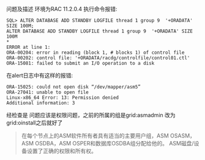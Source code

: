 问题及描述
环境为RAC 11.2.0.4
执行命令报错:
```
SQL> ALTER DATABASE ADD STANDBY LOGFILE thread 1 group 9  '+ORADATA' SIZE 100M;
ALTER DATABASE ADD STANDBY LOGFILE thread 1 group 9  '+ORADATA' SIZE 100M
*
ERROR at line 1:
ORA-00204: error in reading (block 1, # blocks 1) of control file
ORA-00202: control file: '+ORADATA/racdg/controlfile/control01.ctl'
ORA-15081: failed to submit an I/O operation to a disk
```

在alert日志中有这样的报错:
```
ORA-15025: could not open disk “/dev/mapper/asm5”
ORA-27041: unable to open file
Linux-x86_64 Error: 13: Permission denied
Additional information: 3
```



经检查是
问题应该是权限问题，之前的所属的组是grid:asmadmin
改为grid:oinstall之后就好了

>在每个节点上的ASM软件所有者具有适当的主要用户组，ASM OSASM，ASM OSDBA，ASM OSPER和数据库OSDBA组分配给他的。
ASM磁盘/设备设置了正确的权限和所有权。
